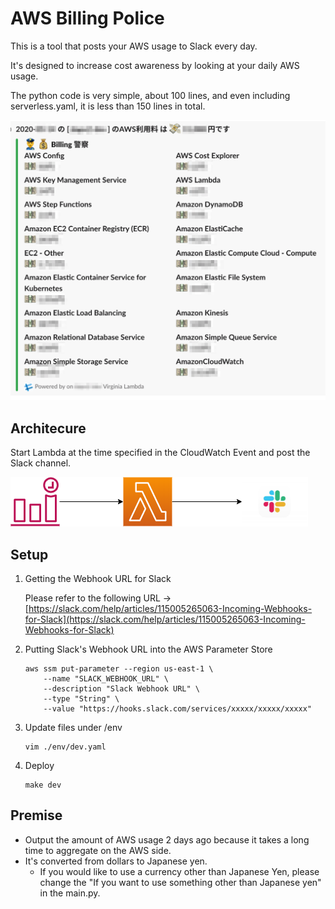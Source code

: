 # AWS Billing Police

This is a tool that posts your AWS usage to Slack every day.

It's designed to increase cost awareness by looking at your daily AWS usage.

The python code is very simple, about 100 lines, and even including serverless.yaml, it is less than 150 lines in total.

![sample](images/sample_image.png)

## Architecure

Start Lambda at the time specified in the CloudWatch Event and post the Slack channel.

![image](images/archtecture.png)

## Setup

1. Getting the Webhook URL for Slack

    Please refer to the following URL -> [https://slack.com/help/articles/115005265063-Incoming-Webhooks-for-Slack](https://slack.com/help/articles/115005265063-Incoming-Webhooks-for-Slack)

2. Putting Slack's Webhook URL into the AWS Parameter Store

    ```:bash
    aws ssm put-parameter --region us-east-1 \
        --name "SLACK_WEBHOOK_URL" \
        --description "Slack Webhook URL" \
        --type "String" \
        --value "https://hooks.slack.com/services/xxxxx/xxxxx/xxxxx"
    ```

3. Update files under /env

    ```:bash
    vim ./env/dev.yaml
    ```

4. Deploy

    ```:bash
    make dev
    ```

## Premise

- Output the amount of AWS usage 2 days ago because it takes a long time to aggregate on the AWS side.
- It's converted from dollars to Japanese yen.
  - If you would like to use a currency other than Japanese Yen, please change the "If you want to use something other than Japanese yen" in the main.py.
